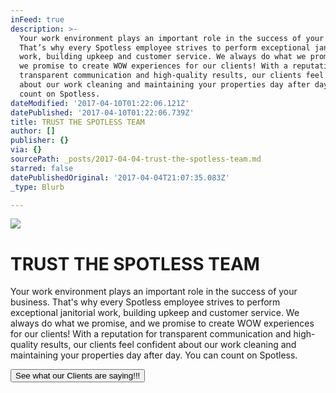 ```yaml
---
inFeed: true
description: >-
  Your work environment plays an important role in the success of your business.
  That’s why every Spotless employee strives to perform exceptional janitorial
  work, building upkeep and customer service. We always do what we promise, and
  we promise to create WOW experiences for our clients! With a reputation for
  transparent communication and high-quality results, our clients feel confident
  about our work cleaning and maintaining your properties day after day. You can
  count on Spotless.
dateModified: '2017-04-10T01:22:06.121Z'
datePublished: '2017-04-10T01:22:06.739Z'
title: TRUST THE SPOTLESS TEAM
author: []
publisher: {}
via: {}
sourcePath: _posts/2017-04-04-trust-the-spotless-team.md
starred: false
datePublishedOriginal: '2017-04-04T21:07:35.083Z'
_type: Blurb

---
```

![](https://the-grid-user-content.s3-us-west-2.amazonaws.com/77e2a2b7-556b-4911-ba24-ed748c7235f6.png)

# TRUST THE SPOTLESS TEAM

Your work environment plays an important role in the success of your business. That's why every Spotless employee strives to perform exceptional janitorial work, building upkeep and customer service. We always do what we promise, and we promise to create WOW experiences for our clients! With a reputation for transparent communication and high-quality results, our clients feel confident about our work cleaning and maintaining your properties day after day. You can count on Spotless.

<button data-role="cta" style="">See what our Clients are saying!!!</button>